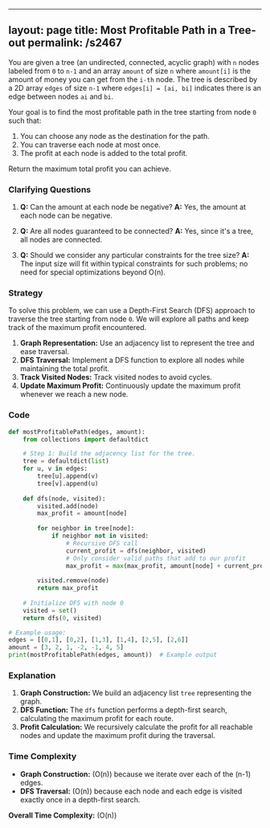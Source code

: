 
---
layout: page
title:  Most Profitable Path in a Tree-out
permalink: /s2467
---

You are given a tree (an undirected, connected, acyclic graph) with `n` nodes labeled from `0` to `n-1` and an array `amount` of size `n` where `amount[i]` is the amount of money you can get from the `i-th` node. The tree is described by a 2D array `edges` of size `n-1` where `edges[i] = [ai, bi]` indicates there is an edge between nodes `ai` and `bi`. 

Your goal is to find the most profitable path in the tree starting from node `0` such that:

1. You can choose any node as the destination for the path.
2. You can traverse each node at most once.
3. The profit at each node is added to the total profit.

Return the maximum total profit you can achieve.

### Clarifying Questions
1. **Q:** Can the amount at each node be negative?
   **A:** Yes, the amount at each node can be negative.
   
2. **Q:** Are all nodes guaranteed to be connected?
   **A:** Yes, since it's a tree, all nodes are connected.

3. **Q:** Should we consider any particular constraints for the tree size?
   **A:** The input size will fit within typical constraints for such problems; no need for special optimizations beyond O(n).

### Strategy

To solve this problem, we can use a Depth-First Search (DFS) approach to traverse the tree starting from node `0`. We will explore all paths and keep track of the maximum profit encountered.

1. **Graph Representation:** Use an adjacency list to represent the tree and ease traversal.
2. **DFS Traversal:** Implement a DFS function to explore all nodes while maintaining the total profit.
3. **Track Visited Nodes:** Track visited nodes to avoid cycles.
4. **Update Maximum Profit:** Continuously update the maximum profit whenever we reach a new node.

### Code

```python
def mostProfitablePath(edges, amount):
    from collections import defaultdict

    # Step 1: Build the adjacency list for the tree.
    tree = defaultdict(list)
    for u, v in edges:
        tree[u].append(v)
        tree[v].append(u)
    
    def dfs(node, visited):
        visited.add(node)
        max_profit = amount[node]
        
        for neighbor in tree[node]:
            if neighbor not in visited:
                # Recursive DFS call
                current_profit = dfs(neighbor, visited)
                # Only consider valid paths that add to our profit
                max_profit = max(max_profit, amount[node] + current_profit)
        
        visited.remove(node)
        return max_profit
    
    # Initialize DFS with node 0
    visited = set()
    return dfs(0, visited)

# Example usage:
edges = [[0,1], [0,2], [1,3], [1,4], [2,5], [2,6]]
amount = [3, 2, 1, -2, -1, 4, 5]
print(mostProfitablePath(edges, amount))  # Example output
```

### Explanation
1. **Graph Construction:** We build an adjacency list `tree` representing the graph.
2. **DFS Function:** The `dfs` function performs a depth-first search, calculating the maximum profit for each route.
3. **Profit Calculation:** We recursively calculate the profit for all reachable nodes and update the maximum profit during the traversal.

### Time Complexity
- **Graph Construction:** \(O(n)\) because we iterate over each of the \(n-1\) edges.
- **DFS Traversal:** \(O(n)\) because each node and each edge is visited exactly once in a depth-first search.

**Overall Time Complexity:** \(O(n)\)